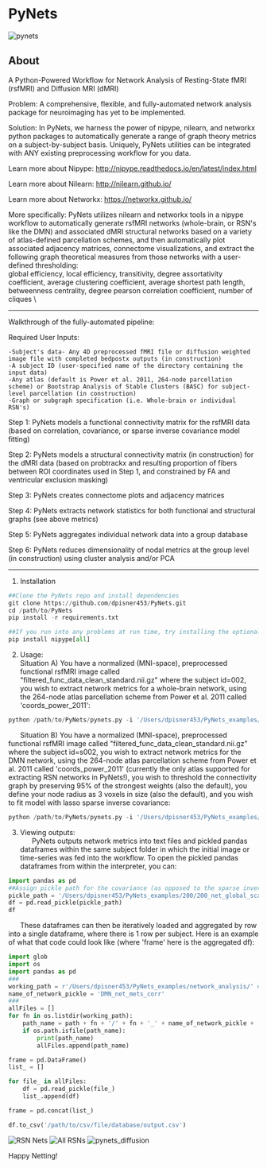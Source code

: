 # PyNets

![pynets](PyNets_logo.png)

About
-----
A Python-Powered Workflow for Network Analysis of Resting-State fMRI (rsfMRI) and Diffusion MRI (dMRI)

Problem: A comprehensive, flexible, and fully-automated network analysis package for neuroimaging has yet to be implemented.

Solution: In PyNets, we harness the power of nipype, nilearn, and networkx python packages to automatically generate a range of graph theory metrics on a subject-by-subject basis. Uniquely, PyNets utilities can be integrated with ANY existing preprocessing workflow for you data.

Learn more about Nipype: http://nipype.readthedocs.io/en/latest/index.html

Learn more about Nilearn: http://nilearn.github.io/

Learn more about Networkx: https://networkx.github.io/

More specifically: PyNets utilizes nilearn and networkx tools in a nipype workflow to automatically generate rsfMRI networks (whole-brain, or RSN's like the DMN) and associated dMRI structural networks based on a variety of atlas-defined parcellation schemes, and then automatically plot associated adjacency matrices, connectome visualizations, and extract the following graph theoretical measures from those networks with a user-defined thresholding:\
global efficiency, local efficiency, transitivity, degree assortativity coefficient, average clustering coefficient, average shortest path length, betweenness centrality, degree pearson correlation coefficient, number of cliques \

-----

Walkthrough of the fully-automated pipeline:

Required User Inputs:

	-Subject's data- Any 4D preprocessed fMRI file or diffusion weighted image file with completed bedpostx outputs (in construction)
	-A subject ID (user-specified name of the directory containing the input data)
	-Any atlas (default is Power et al. 2011, 264-node parcellation scheme) or Bootstrap Analysis of Stable Clusters (BASC) for subject-level parcellation (in construction)
	-Graph or subgraph specification (i.e. Whole-brain or individual RSN's)

Step 1: PyNets models a functional connectivity matrix for the rsfMRI data (based on correlation, covariance, or sparse inverse covariance model fitting)

Step 2: PyNets models a structural connectivity matrix (in construction) for the dMRI data (based on probtrackx and resulting proportion of fibers between ROI coordinates used in Step 1, and constrained by FA and ventricular exclusion masking)

Step 3: PyNets creates connectome plots and adjacency matrices

Step 4: PyNets extracts network statistics for both functional and structural graphs (see above metrics)

Step 5: PyNets aggregates individual network data into a group database

Step 6: PyNets reduces dimensionality of nodal metrics at the group level (in construction) using cluster analysis and/or PCA

-----

1. Installation
```python
##Clone the PyNets repo and install dependencies
git clone https://github.com/dpisner453/PyNets.git
cd /path/to/PyNets
pip install -r requirements.txt

##If you run into any problems at run time, try installing the optional features of nipype with:
pip install nipype[all]
```

2. Usage:\
Situation A) You have a normalized (MNI-space), preprocessed functional rsfMRI image called "filtered_func_data_clean_standard.nii.gz" where the subject id=002, you wish to extract network metrics for a whole-brain network, using the 264-node atlas parcellation scheme from Power et al. 2011 called 'coords_power_2011':
```python
python /path/to/PyNets/pynets.py -i '/Users/dpisner453/PyNets_examples/002/filtered_func_data_clean_standard.nii.gz' -ID '002' -a 'coords_power_2011' -model 'corr'
```
&nbsp;&nbsp;&nbsp;&nbsp;&nbsp; Situation B) You have a normalized (MNI-space), preprocessed functional rsfMRI image called "filtered_func_data_clean_standard.nii.gz" where the subject id=s002, you wish to extract network metrics for the DMN network, using the 264-node atlas parcellation scheme from Power et al. 2011 called 'coords_power_2011' (currently the only atlas supported for extracting RSN networks in PyNets!), you wish to threshold the connectivity graph by preserving 95% of the strongest weights (also the default), you define your node radius as 3 voxels in size (also the default), and you wish to fit model with lasso sparse inverse covariance:
```python
python /path/to/PyNets/pynets.py -i '/Users/dpisner453/PyNets_examples/s002/filtered_func_data_clean_standard.nii.gz' -ID 's002' -a 'coords_power_2011' -n 'DMN' -thr '0.95' -ns '3' -model 'sps'
```

3. Viewing outputs:\
&nbsp;&nbsp;&nbsp;&nbsp;&nbsp; PyNets outputs network metrics into text files and pickled pandas dataframes within the same subject folder
in which the initial image or time-series was fed into the workflow. To open the pickled pandas dataframes
from within the interpreter, you can:
```python
import pandas as pd
##Assign pickle path for the covariance (as opposed to the sparse inverse covariance net)
pickle_path = '/Users/dpisner453/PyNets_examples/200/200_net_global_scalars_cov_200'
df = pd.read_pickle(pickle_path)
df
```

&nbsp;&nbsp;&nbsp;&nbsp;&nbsp; These dataframes can then be iteratively loaded and aggregated by row into a single dataframe, where there is 1 row per subject. Here is an example of what that code could look like (where 'frame' here is the aggregated df):
```python
import glob
import os
import pandas as pd
###
working_path = r'/Users/dpisner453/PyNets_examples/network_analysis/' # use your path
name_of_network_pickle = 'DMN_net_mets_corr'
###
allFiles = []
for fn in os.listdir(working_path):
    path_name = path + fn + '/' + fn + '_' + name_of_network_pickle + '_' + fn
    if os.path.isfile(path_name):
        print(path_name)
        allFiles.append(path_name)

frame = pd.DataFrame()
list_ = []

for file_ in allFiles:
    df = pd.read_pickle(file_)
    list_.append(df)

frame = pd.concat(list_)

df.to_csv('/path/to/csv/file/database/output.csv')
```

![RSN Nets](PyNets_RSNs.png)
![All RSNs](Allnets_Power_connectome_viz.png)
![pynets_diffusion](PyNets_diffusion.png)

Happy Netting!
